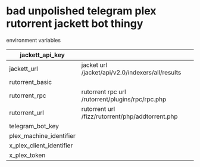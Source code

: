 # bad unpolished telegram plex rutorrent jackett bot thingy

environment variables

| jackett_api_key 	|  	|
|--------------------------	|--------------------------------------------------	|
| jackett_url 	| jacket url /jacket/api/v2.0/indexers/all/results 	|
| rutorrent_basic 	|  	|
| rutorrent_rpc 	| rutorrent rpc url /rutorrent/plugins/rpc/rpc.php 	|
| rutorrent_url 	| rutorrent url /fizz/rutorrent/php/addtorrent.php 	|
| telegram_bot_key 	|  	|
| plex_machine_identifier 	|  	|
| x_plex_client_identifier 	|  	|
| x_plex_token 	|  	|
